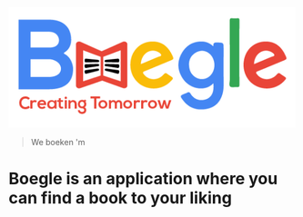 
![Preview](docs/images/BoegleLogoSmall.png)
> We boeken 'm

# Boegle is an application where you can find a book to your liking